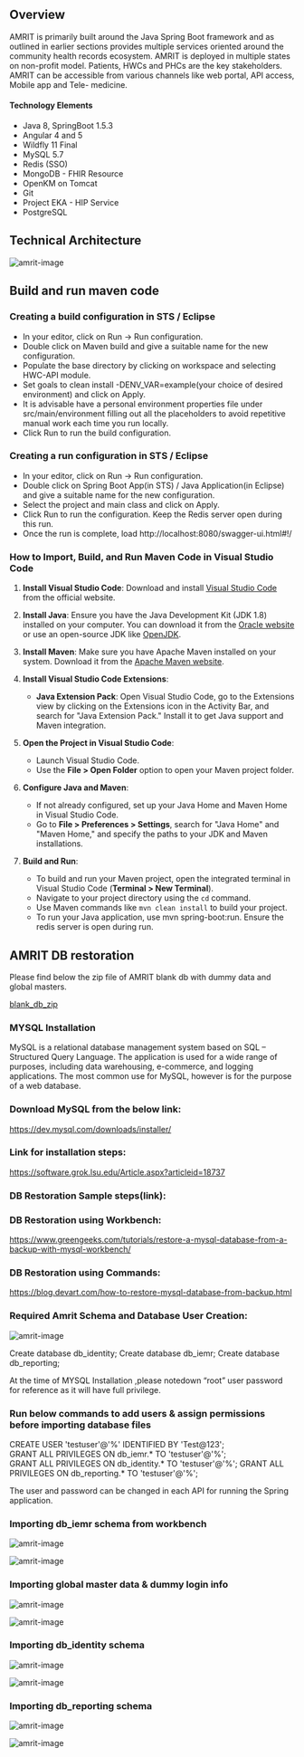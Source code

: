 ## Overview
AMRIT is primarily built around the Java Spring Boot framework and as outlined in earlier sections provides multiple services oriented around the community health records ecosystem. AMRIT is deployed in multiple states on non-profit model.
Patients, HWCs and PHCs are the key stakeholders. AMRIT can be accessible from various channels like web portal, API access, Mobile app and Tele- medicine.

#### Technology Elements

* Java 8, SpringBoot 1.5.3
* Angular 4 and 5
* Wildfly 11 Final
* MySQL 5.7
* Redis (SSO)
* MongoDB - FHIR Resource
* OpenKM on Tomcat
* Git
* Project EKA - HIP Service
* PostgreSQL

## Technical Architecture 

![amrit-image](./img/technical-architecture.png)

## Build and run maven code

### Creating a build configuration in STS / Eclipse

* In your editor, click on Run -> Run configuration.
* Double click on Maven build and give a suitable name for the new configuration.
* Populate the base directory by clicking on workspace and selecting HWC-API module.
* Set goals to clean install -DENV_VAR=example(your choice of desired environment) and click on Apply. 
* It is advisable have a personal environment properties file under src/main/environment filling out all the placeholders to avoid repetitive manual work each time you run locally.
* Click Run to run the build configuration.

### Creating a run configuration in STS / Eclipse

* In your editor, click on Run -> Run configuration.
* Double click on Spring Boot App(in STS) / Java Application(in Eclipse) and give a suitable name for the new configuration.
* Select the project and main class and click on Apply.
* Click Run to run the configuration. Keep the Redis server open during this run.
* Once the run is complete, load http://localhost:8080/swagger-ui.html#!/

### How to Import, Build, and Run Maven Code in Visual Studio Code

1. **Install Visual Studio Code**: Download and install [Visual Studio Code](https://code.visualstudio.com/) from the official website.

2. **Install Java**: Ensure you have the Java Development Kit (JDK 1.8) installed on your computer. You can download it from the [Oracle website](https://www.oracle.com/java/technologies/javase-downloads.html) or use an open-source JDK like [OpenJDK](https://adoptopenjdk.net/).

3. **Install Maven**: Make sure you have Apache Maven installed on your system. Download it from the [Apache Maven website](https://maven.apache.org/download.cgi).

4. **Install Visual Studio Code Extensions**:
   - **Java Extension Pack**: Open Visual Studio Code, go to the Extensions view by clicking on the Extensions icon in the Activity Bar, and search for "Java Extension Pack." Install it to get Java support and Maven integration.

5. **Open the Project in Visual Studio Code**:
   - Launch Visual Studio Code.
   - Use the **File > Open Folder** option to open your Maven project folder.

6. **Configure Java and Maven**:
   - If not already configured, set up your Java Home and Maven Home in Visual Studio Code.
   - Go to **File > Preferences > Settings**, search for "Java Home" and "Maven Home," and specify the paths to your JDK and Maven installations.

7. **Build and Run**:
   - To build and run your Maven project, open the integrated terminal in Visual Studio Code (**Terminal > New Terminal**).
   - Navigate to your project directory using the `cd` command.
   - Use Maven commands like `mvn clean install` to build your project.
   - To run your Java application, use mvn spring-boot:run. Ensure the redis server is open during run.

## AMRIT DB restoration

Please find below the zip file of AMRIT blank db with dummy data and global masters.

[blank_db_zip](./Schema_BKP_19092023.zip)

### MYSQL Installation
MySQL is a relational database management system based on SQL – Structured Query Language. The application is used for a wide range of purposes, including data warehousing, e-commerce, and logging applications. The most common use for MySQL, however is for the purpose of a web database.

### Download MySQL from the below link: 

https://dev.mysql.com/downloads/installer/

### Link for installation steps: 

https://software.grok.lsu.edu/Article.aspx?articleid=18737

### DB Restoration Sample steps(link):

### DB Restoration using Workbench:

https://www.greengeeks.com/tutorials/restore-a-mysql-database-from-a-backup-with-mysql-workbench/

### DB Restoration using Commands:

https://blog.devart.com/how-to-restore-mysql-database-from-backup.html

### Required Amrit Schema and Database User Creation:

![amrit-image](./img/img1.png)

Create database db_identity;
Create database db_iemr;
Create database db_reporting;  

At the time of MYSQL Installation ,please notedown “root” user password for reference as it will have full privilege.  

### Run below commands to add users & assign permissions before importing database files

CREATE USER 'testuser'@'%' IDENTIFIED BY 'Test@123';  
GRANT ALL PRIVILEGES ON db_iemr.* TO 'testuser'@'%';  
GRANT ALL PRIVILEGES ON db_identity.* TO 'testuser'@'%';
GRANT ALL PRIVILEGES ON db_reporting.* TO 'testuser'@'%';   

The user and password can be changed in each API for running the Spring application.  

### Importing db_iemr schema from workbench

![amrit-image](./img/img2.png)

![amrit-image](./img/img3.png)

### Importing global master data & dummy login info

![amrit-image](./img/img4.png)

![amrit-image](./img/img5.png)

### Importing db_identity schema

![amrit-image](./img/img6.png)

![amrit-image](./img/img7.png)

### Importing db_reporting schema

![amrit-image](./img/img8.png)

![amrit-image](./img/img9.png)